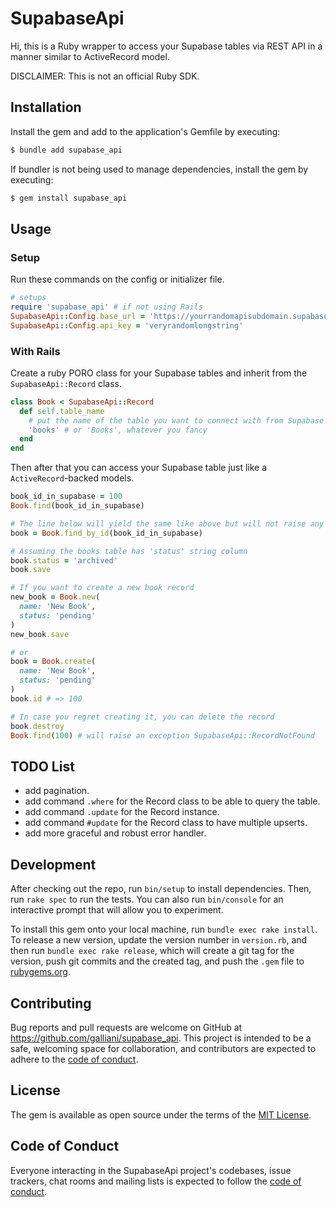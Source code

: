 # SupabaseApi

Hi, this is a Ruby wrapper to access your Supabase tables via REST API in a manner similar to ActiveRecord model.

DISCLAIMER: This is not an official Ruby SDK.

## Installation

Install the gem and add to the application's Gemfile by executing:

```bash
$ bundle add supabase_api
```

If bundler is not being used to manage dependencies, install the gem by executing:

```bash
$ gem install supabase_api
```

## Usage


### Setup
Run these commands on the config or initializer file.

```ruby
# setups
require 'supabase_api' # if not using Rails
SupabaseApi::Config.base_url = 'https://yourrandomapisubdomain.supabase.co'
SupabaseApi::Config.api_key = 'veryrandomlongstring'
```

### With Rails
Create a ruby PORO class for your Supabase tables and inherit from the `SupabaseApi::Record` class.

```ruby
class Book < SupabaseApi::Record
  def self.table_name
    # put the name of the table you want to connect with from Supabase
    'books' # or 'Books', whatever you fancy
  end
end
```

Then after that you can access your Supabase table just like a `ActiveRecord`-backed models.

```ruby
book_id_in_supabase = 100
Book.find(book_id_in_supabase)

# The line below will yield the same like above but will not raise any exception
book = Book.find_by_id(book_id_in_supabase)

# Assuming the books table has 'status' string column
book.status = 'archived'
book.save

# If you want to create a new book record
new_book = Book.new(
  name: 'New Book',
  status: 'pending'
)
new_book.save

# or
book = Book.create(
  name: 'New Book',
  status: 'pending'
)
book.id # => 100

# In case you regret creating it, you can delete the record
book.destroy
Book.find(100) # will raise an exception SupabaseApi::RecordNotFound
```

## TODO List
- add pagination.
- add command `.where` for the Record class to be able to query the table.
- add command `.update` for the Record instance.
- add command `#update` for the Record class to have multiple upserts.
- add more graceful and robust error handler.


## Development

After checking out the repo, run `bin/setup` to install dependencies. Then, run `rake spec` to run the tests. You can also run `bin/console` for an interactive prompt that will allow you to experiment.

To install this gem onto your local machine, run `bundle exec rake install`. To release a new version, update the version number in `version.rb`, and then run `bundle exec rake release`, which will create a git tag for the version, push git commits and the created tag, and push the `.gem` file to [rubygems.org](https://rubygems.org).

## Contributing

Bug reports and pull requests are welcome on GitHub at https://github.com/galliani/supabase_api. This project is intended to be a safe, welcoming space for collaboration, and contributors are expected to adhere to the [code of conduct](https://github.com/galliani/supabase_api/blob/master/CODE_OF_CONDUCT.md).

## License

The gem is available as open source under the terms of the [MIT License](https://opensource.org/licenses/MIT).

## Code of Conduct

Everyone interacting in the SupabaseApi project's codebases, issue trackers, chat rooms and mailing lists is expected to follow the [code of conduct](https://github.com/galliani/supabase_api/blob/master/CODE_OF_CONDUCT.md).
